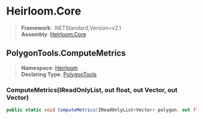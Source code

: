 # Heirloom.Core

> **Framework**: .NETStandard,Version=v2.1  
> **Assembly**: [Heirloom.Core][0]  

## PolygonTools.ComputeMetrics

> **Namespace**: [Heirloom][0]  
> **Declaring Type**: [PolygonTools][1]  

### ComputeMetrics(IReadOnlyList<Vector>, out float, out Vector, out Vector)

```cs
public static void ComputeMetrics(IReadOnlyList<Vector> polygon, out float area, out Vector center, out Vector centroid)
```

[0]: ../../../Heirloom.Core.md
[1]: ../PolygonTools.md
